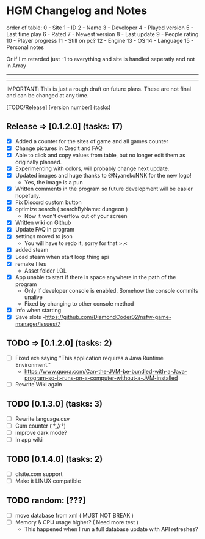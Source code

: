 # HGM Changelog and Notes

order of table:
0 - Site
1 - ID
2 - Name
3 - Developer
4 - Played version
5 - Last time play
6 - Rated
7 - Newest version
8 - Last update
9 - People rating
10 - Player progress
11 - Still on pc?
12 - Engine
13 - OS
14 - Language
15 - Personal notes

Or if I'm retarded just -1 to everything and site is handled seperatly and not in Array

---
---

IMPORTANT:
This is just a rough draft on future plans.
These are not final and can be changed at any time.

[TODO/Release] [version number] (tasks)

## Release => [0.1.2.0] (tasks: 17)

- [x] Added a counter for the sites of game and all games counter
- [x] Change pictures in Credit and FAQ
- [x] Able to click and copy values from table, but no longer edit them as originally planned.
- [x] Experimenting with colors, will probably change next update.
- [x] Updated images and huge thanks to @NyanekoNNK for the new logo!
  - Yes, the image is a pun
- [x] Written comments in the program so future development will be easier hopefully.
- [x] Fix Discord custom button
- [x] optimize search ( searchByName: dungeon )
  - Now it won't overflow out of your screen
- [x] Written wiki on Github
- [x] Update FAQ in program
- [x] settings moved to json
  - You will have to redo it, sorry for that >.<
- [x] added steam
- [x] Load steam when start loop thing api
- [x] remake files
  - Asset folder LOL
- [x] App unable to start if there is space anywhere in the path of the program
  - Only if developer console is enabled. Somehow the console commits unalive
  - Fixed by changing to other console method
- [x] Info when starting
- [x] Save slots
  -<https://github.com/DiamondCoder02/nsfw-game-manager/issues/7>

## TODO => [0.1.2.0] (tasks: 2)

- [ ] Fixed exe saying "This application requires a Java Runtime Environment."
  - <https://www.quora.com/Can-the-JVM-be-bundled-with-a-Java-program-so-it-runs-on-a-computer-without-a-JVM-installed>
- [ ] Rewrite Wiki again

## TODO [0.1.3.0] (tasks: 3)

- [ ] Rewrite language.csv
- [ ] Cum counter ( ͡° ͜ʖ ͡°)
- [ ] improve dark mode?
- [ ] In app wiki

## TODO [0.1.4.0] (tasks: 2)

- [ ] dlsite.com support
- [ ] Make it LINUX compatible

## TODO random: [???]

- [ ] move database from xml ( MUST NOT BREAK )
- [ ] Memory & CPU usage higher? ( Need more test )
  - This happened when I run a full database update with API refreshes?

